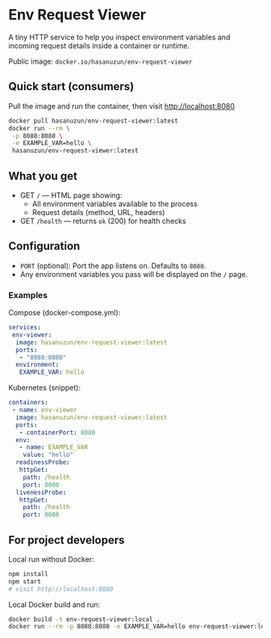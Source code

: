 
# Env Request Viewer

A tiny HTTP service to help you inspect environment variables and incoming request details inside a container or runtime.

Public image: `docker.io/hasanuzun/env-request-viewer`

## Quick start (consumers)

Pull the image and run the container, then visit <http://localhost:8080>

```bash
docker pull hasanuzun/env-request-viewer:latest
docker run --rm \
 -p 8080:8080 \
 -e EXAMPLE_VAR=hello \
 hasanuzun/env-request-viewer:latest
```

## What you get

- GET `/` — HTML page showing:
 	- All environment variables available to the process
 	- Request details (method, URL, headers)
- GET `/health` — returns `ok` (200) for health checks

## Configuration

- `PORT` (optional): Port the app listens on. Defaults to `8080`.
- Any environment variables you pass will be displayed on the `/` page.

### Examples

Compose (docker-compose.yml):

```yaml
services:
 env-viewer:
  image: hasanuzun/env-request-viewer:latest
  ports:
   - "8080:8080"
  environment:
   EXAMPLE_VAR: hello
```

Kubernetes (snippet):

```yaml
containers:
 - name: env-viewer
  image: hasanuzun/env-request-viewer:latest
  ports:
   - containerPort: 8080
  env:
   - name: EXAMPLE_VAR
    value: "hello"
  readinessProbe:
   httpGet:
    path: /health
    port: 8080
  livenessProbe:
   httpGet:
    path: /health
    port: 8080
```

## For project developers

Local run without Docker:

```bash
npm install
npm start
# visit http://localhost:8080
```

Local Docker build and run:

```bash
docker build -t env-request-viewer:local .
docker run --rm -p 8080:8080 -e EXAMPLE_VAR=hello env-request-viewer:local
```
